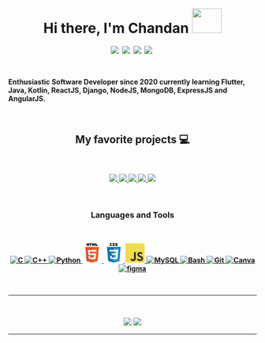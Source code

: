  <!-- 📫 You can reach me through [Facebook](http://facebook.com/fb.chandans) or [Instagram](http://instagram.com/ig_chandans/) or [Linkedin](http://linkedin.com/in/chandan-shrivastava) -->
<p>
  <h1 align="center"><b>Hi there, I'm Chandan <img src="https://c.tenor.com/9jn_TYgvSyQAAAAM/pikachu-pokemon.gif" alt="" width="60" height="50"></h1>
</p>
<p align="center">
<a href="mailto:chandan.shrivastava@students.iiit.ac.in"><img src="https://img.shields.io/badge/Mail-2962FF?style=for-the-badge&logo=Gmail&logoColor=white alt="Mail" /></a>&nbsp;
<a href="https://www.facebook.com/fb.chandans/"><img src="https://img.shields.io/badge/Facebook-2962FF?style=for-the-badge&logo=Facebook&logoColor=white alt="Facebook" /></a>&nbsp;
<a href="https://www.instagram.com/ig_chandans/"><img src="https://img.shields.io/badge/Instagram-2962FF?style=for-the-badge&logo=Instagram&logoColor=white alt="Instagram" /></a>&nbsp;
<a href="https://www.linkedin.com/in/chandan-shrivastava/"><img src="https://img.shields.io/badge/Linkedin-2962FF?style=for-the-badge&logo=LinkedIn&logoColor=white alt="LinkedIn" /></a>&nbsp;
</p>
<br />
<p>Enthusiastic Software Developer since 2020 currently learning Flutter, Java, Kotlin, ReactJS, Django, NodeJS, MongoDB, ExpressJS and AngularJS.</p>
<br />
<h2 align="center">My favorite projects 💻</h2>
<br />
<p align="center">
  <a href="https://github.com/chandan-shrivastava/TVRQC-BOT">
  <img align="" src="https://github-readme-stats.vercel.app/api/pin/?username=chandan-shrivastava&repo=TVRQC-BOT&theme=tokyonight" />
</a>
<a href="https://github.com/jeopardy1234/Hospital-Management">
  <img align="" src="https://github-readme-stats.vercel.app/api/pin/?username=jeopardy1234&repo=Hospital-Management&theme=tokyonight" />
</a>
<a href="https://github.com/chandan-shrivastava/cshell">
  <img align="" src="https://github-readme-stats.vercel.app/api/pin/?username=chandan-shrivastava&repo=cshell&theme=tokyonight" />
</a>
  <a href="https://github.com/chandan-shrivastava/tweaked-xv6">
  <img align="" src="https://github-readme-stats.vercel.app/api/pin/?username=chandan-shrivastava&repo=tweaked-xv6&theme=tokyonight" />
</a>
  <a href="https://github.com/chandan-shrivastava/Directory-Manager">
  <img align="" src="https://github-readme-stats.vercel.app/api/pin/?username=chandan-shrivastava&repo=Directory-Manager&theme=tokyonight" />
</a>
</p>
<br />

<h3 align="center"> Languages and Tools</h3>
</p>
<br />
<p align="center">
<a href="https://www.programiz.com/c-programming" target="_blank"> <img src="https://cdn.jsdelivr.net/gh/devicons/devicon/icons/c/c-line.svg" alt="C" width="40" height="40"/> </a>
<a href="https://www.w3schools.com/cpp/" target="_blank"> <img src="https://cdn.jsdelivr.net/gh/devicons/devicon/icons/cplusplus/cplusplus-original.svg" alt="C++" width="40" height="40"/> </a>
<a href="https://www.python.org/" target="_blank"> <img src="https://cdn.jsdelivr.net/gh/devicons/devicon/icons/python/python-original.svg" alt="Python" width="40" height="40"/> </a>
<a href="https://www.w3.org/html/" target="_blank"> <img src="https://raw.githubusercontent.com/devicons/devicon/master/icons/html5/html5-original-wordmark.svg" alt="html5" width="40" height="40"/> </a>
<a href="https://www.w3schools.com/css/" target="_blank"> <img src="https://raw.githubusercontent.com/devicons/devicon/master/icons/css3/css3-original-wordmark.svg" alt="css3" width="40" height="40"/> </a>
<a href="https://developer.mozilla.org/en-US/docs/Web/JavaScript" target="_blank"> <img src="https://raw.githubusercontent.com/devicons/devicon/master/icons/javascript/javascript-original.svg" alt="javascript" width="40" height="40"/> </a> 
<a href="https://www.mysql.com/" target="_blank"> <img src="https://cdn.jsdelivr.net/gh/devicons/devicon/icons/mysql/mysql-original-wordmark.svg" alt="MySQL" width="40" height="40"/> </a>
<a href="https://www.gnu.org/software/bash/" target="_blank"> <img src="https://cdn.jsdelivr.net/gh/devicons/devicon/icons/bash/bash-original.svg" alt="Bash" width="40" height="40"/> </a>
<a href="https://www.github.com/" target="_blank"> <img src="https://cdn.jsdelivr.net/gh/devicons/devicon/icons/git/git-plain-wordmark.svg" alt="Git" width="40" height="40"/> </a>
<a href="https://www.canva.com/" target="_blank"> <img src="https://cdn.jsdelivr.net/gh/devicons/devicon/icons/canva/canva-original.svg" alt="Canva" width="40" height="40"/> </a>
<a href="https://www.figma.com/" target="_blank"> <img src="https://www.vectorlogo.zone/logos/figma/figma-icon.svg" alt="figma" width="40" height="40"/> </a>

   </p>
<br />

---
<br />
<p align="center">
<img src="https://github-readme-stats.vercel.app/api?username=chandan-shrivastava&theme=radical&show_icons=true&count_private=true" width="450"/>
<img src="https://github-readme-stats.vercel.app/api/top-langs/?username=chandan-shrivastava&layout=compact&theme=radical" width="450" />
</p>

---
